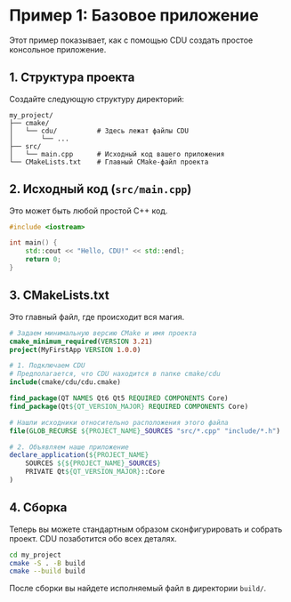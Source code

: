 # Пример 1: Базовое приложение

Этот пример показывает, как с помощью CDU создать простое консольное приложение.

## 1. Структура проекта

Создайте следующую структуру директорий:

```
my_project/
├── cmake/
│   └── cdu/          # Здесь лежат файлы CDU
│       └── ...
├── src/
│   └── main.cpp      # Исходный код вашего приложения
└── CMakeLists.txt    # Главный CMake-файл проекта
```

## 2. Исходный код (`src/main.cpp`)

Это может быть любой простой C++ код.

```cpp
#include <iostream>

int main() {
    std::cout << "Hello, CDU!" << std::endl;
    return 0;
}
```

## 3. CMakeLists.txt

Это главный файл, где происходит вся магия.

```cmake
# Задаем минимальную версию CMake и имя проекта
cmake_minimum_required(VERSION 3.21)
project(MyFirstApp VERSION 1.0.0)

# 1. Подключаем CDU
# Предполагается, что CDU находится в папке cmake/cdu
include(cmake/cdu/cdu.cmake)

find_package(QT NAMES Qt6 Qt5 REQUIRED COMPONENTS Core)
find_package(Qt${QT_VERSION_MAJOR} REQUIRED COMPONENTS Core)

# Нашли исходники относительно расположения этого файла
file(GLOB_RECURSE ${PROJECT_NAME}_SOURCES "src/*.cpp" "include/*.h")

# 2. Объявляем наше приложение
declare_application(${PROJECT_NAME}
    SOURCES ${${PROJECT_NAME}_SOURCES}
    PRIVATE Qt${QT_VERSION_MAJOR}::Core
)
```

## 4. Сборка

Теперь вы можете стандартным образом сконфигурировать и собрать проект. CDU позаботится обо всех деталях.

```bash
cd my_project
cmake -S . -B build
cmake --build build
```

После сборки вы найдете исполняемый файл в директории `build/`.
